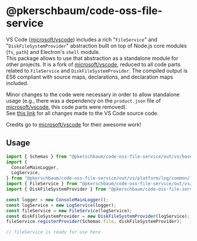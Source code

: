 # @pkerschbaum/code-oss-file-service

VS Code ([microsoft/vscode](https://github.com/microsoft/vscode)) includes a rich "`FileService`" and "`DiskFileSystemProvider`" abstraction built on top of Node.js core modules (`fs`, `path`) and Electron's `shell` module.  
This package allows to use that abstraction as a standalone module for other projects. It is a fork of [microsoft/vscode](https://github.com/microsoft/vscode), reduced to all code parts related to `FileService` and `DiskFileSystemProvider`. The compiled output is ES6 compliant with source maps, declarations, and declaration maps included.

Minor changes to the code were necessary in order to allow standalone usage (e.g., there was a dependency on the `product.json` file of [microsoft/vscode](https://github.com/microsoft/vscode), this code parts were removed).  
See [this link](https://github.com/microsoft/vscode/compare/6d7222d52412f7c6e557ae448795f834e48ba0a1...pkerschbaum:code-oss-file-service) for all changes made to the VS Code source code.

Credits go to [microsoft/vscode](https://github.com/microsoft/vscode) for their awesome work!

## Usage

```typescript
import { Schemas } from "@pkerschbaum/code-oss-file-service/out/vs/base/common/network";
import {
  ConsoleMainLogger,
  LogService,
} from "@pkerschbaum/code-oss-file-service/out/vs/platform/log/common/log";
import { FileService } from "@pkerschbaum/code-oss-file-service/out/vs/platform/files/common/fileService";
import { DiskFileSystemProvider } from "@pkerschbaum/code-oss-file-service/out/vs/platform/files/electron-browser/diskFileSystemProvider";

const logger = new ConsoleMainLogger();
const logService = new LogService(logger);
const fileService = new FileService(logService);
const diskFileSystemProvider = new DiskFileSystemProvider(logService);
fileService.registerProvider(Schemas.file, diskFileSystemProvider);

// fileService is ready for use here
```
